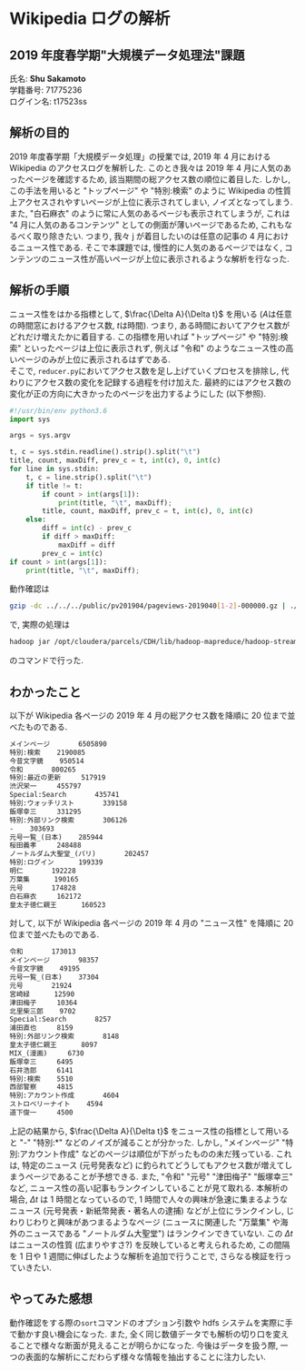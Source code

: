 # Wikipedia ログの解析

## 2019 年度春学期"大規模データ処理法"課題

氏名: **Shu Sakamoto**  
学籍番号: 71775236  
ログイン名: t17523ss

## 解析の目的

2019 年度春学期「大規模データ処理」の授業では, 2019 年 4 月における Wikipedia のアクセスログを解析した. このとき我々は 2019 年 4 月に人気のあったページを確認するため, 該当期間の総アクセス数の順位に着目した. しかし, この手法を用いると "トップページ" や "特別:検索" のように Wikipedia の性質上アクセスされやすいページが上位に表示されてしまい, ノイズとなってしまう. また, "白石麻衣" のように常に人気のあるページも表示されてしまうが, これは "4 月に人気のあるコンテンツ" としての側面が薄いページであるため, これもなるべく取り除きたい. つまり, 我々 j が着目したいのは任意の記事の 4 月におけるニュース性である. そこで本課題では, 慢性的に人気のあるページではなく, コンテンツのニュース性が高いページが上位に表示されるような解析を行なった.

## 解析の手順

ニュース性をはかる指標として, $\frac{\Delta A}{\Delta t}$ を用いる ($A$は任意の時間窓におけるアクセス数, $t$は時間). つまり, ある時間においてアクセス数がどれだけ増えたかに着目する. この指標を用いれば "トップページ" や "特別:検索" といったページは上位に表示されず, 例えば "令和" のようなニュース性の高いページのみが上位に表示されるはずである.  
そこで, `reducer.py`においてアクセス数を足し上げていくプロセスを排除し, 代わりにアクセス数の変化を記録する過程を付け加えた. 最終的にはアクセス数の変化が正の方向に大きかったのページを出力するようにした (以下参照).

```python
#!/usr/bin/env python3.6
import sys

args = sys.argv

t, c = sys.stdin.readline().strip().split("\t")
title, count, maxDiff, prev_c = t, int(c), 0, int(c)
for line in sys.stdin:
    t, c = line.strip().split("\t")
    if title != t:
        if count > int(args[1]):
            print(title, "\t", maxDiff);
        title, count, maxDiff, prev_c = t, int(c), 0, int(c)
    else:
        diff = int(c) - prev_c
        if diff > maxDiff:
            maxDiff = diff
        prev_c = int(c)
if count > int(args[1]):
    print(title, "\t", maxDiff);
```

動作確認は

```bash
gzip -dc ../../../public/pv201904/pageviews-2019040[1-2]-000000.gz | ./mapper.py | sort | ./reducer.py 1000 | nkf -w --url-input | sort -k 2gr,2
```

で, 実際の処理は

```bash
hadoop jar /opt/cloudera/parcels/CDH/lib/hadoop-mapreduce/hadoop-streaming.jar -files reducer.py,mapper.py -input pv201904 -output pv201904_diff-3 -mapper 'mapper.py ja' -reducer 'reducer.py 10000'
```

のコマンドで行った.

## わかったこと

以下が Wikipedia 各ページの 2019 年 4 月の総アクセス数を降順に 20 位まで並べたものである.

```txt
メインページ  	 6505890
特別:検索  	 2190085
今昔文字鏡  	 950514
令和  	 800265
特別:最近の更新  	 517919
渋沢栄一  	 455797
Special:Search  	 435741
特別:ウォッチリスト  	 339158
飯塚幸三  	 331295
特別:外部リンク検索  	 306126
-  	 303693
元号一覧_(日本)  	 285944
桜田義孝  	 248488
ノートルダム大聖堂_(パリ)  	 202457
特別:ログイン  	 199339
明仁  	 192228
万葉集  	 190165
元号  	 174828
白石麻衣  	 162172
皇太子徳仁親王  	 160523
```

対して, 以下が Wikipedia 各ページの 2019 年 4 月の "ニュース性" を降順に 20 位まで並べたものである.

```txt
令和  	 173013
メインページ  	 98357
今昔文字鏡  	 49195
元号一覧_(日本)  	 37304
元号  	 21924
宮崎緑  	 12590
津田梅子  	 10364
北里柴三郎  	 9702
Special:Search  	 8257
浦田直也  	 8159
特別:外部リンク検索  	 8148
皇太子徳仁親王  	 8097
MIX_(漫画)  	 6730
飯塚幸三  	 6495
石井浩郎  	 6141
特別:検索  	 5510
西部警察  	 4815
特別:アカウント作成  	 4604
ストロベリーナイト  	 4594
道下俊一  	 4500
```

上記の結果から, $\frac{\Delta A}{\Delta t}$ をニュース性の指標として用いると "-" "特別:\*" などのノイズが減ることが分かった. しかし, "メインページ" "特別:アカウント作成" などのページは順位が下がったものの未だ残っている. これは, 特定のニュース (元号発表など) に釣られてどうしてもアクセス数が増えてしまうページであることが予想できる. また, "令和" "元号" "津田梅子" "飯塚幸三" など, ニュース性の高い記事もランクインしていることが見て取れる. 本解析の場合, $\Delta t$ は 1 時間となっているので, 1 時間で人々の興味が急速に集まるようなニュース (元号発表・新紙幣発表・著名人の逮捕) などが上位にランクインし, じわりじわりと興味があつまるようなページ (ニュースに関連した "万葉集" や海外のニュースである "ノートルダム大聖堂") はランクインできていない. この $\Delta t$ はニュースの性質 (広まりやすさ?) を反映していると考えられるため, この間隔を 1 日や 1 週間に伸ばしたような解析を追加で行うことで, さらなる検証を行っていきたい.

## やってみた感想

動作確認をする際の`sort`コマンドのオプション引数や hdfs システムを実際に手で動かす良い機会になった. また, 全く同じ数値データでも解析の切り口を変えることで様々な断面が見えることが明らかになった. 今後はデータを扱う際, 一つの表面的な解析にこだわらず様々な情報を抽出することに注力したい.
